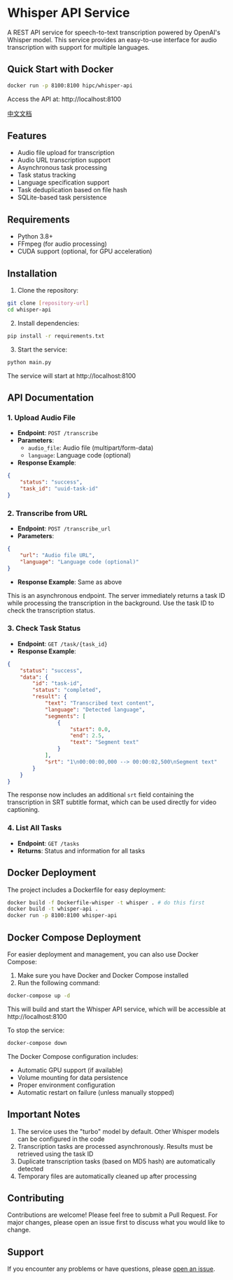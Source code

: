 # Whisper API Service

A REST API service for speech-to-text transcription powered by OpenAI's Whisper model. This service provides an easy-to-use interface for audio transcription with support for multiple languages.

## Quick Start with Docker

```bash
docker run -p 8100:8100 hipc/whisper-api
```

Access the API at: http://localhost:8100

[中文文档](README_CN.md)

## Features

- Audio file upload for transcription
- Audio URL transcription support
- Asynchronous task processing
- Task status tracking
- Language specification support
- Task deduplication based on file hash
- SQLite-based task persistence

## Requirements

- Python 3.8+
- FFmpeg (for audio processing)
- CUDA support (optional, for GPU acceleration)

## Installation

1. Clone the repository:
```bash
git clone [repository-url]
cd whisper-api
```

2. Install dependencies:
```bash
pip install -r requirements.txt
```

3. Start the service:
```bash
python main.py
```

The service will start at http://localhost:8100

## API Documentation

### 1. Upload Audio File
- **Endpoint**: `POST /transcribe`
- **Parameters**:
  - `audio_file`: Audio file (multipart/form-data)
  - `language`: Language code (optional)
- **Response Example**:
```json
{
    "status": "success",
    "task_id": "uuid-task-id"
}
```

### 2. Transcribe from URL
- **Endpoint**: `POST /transcribe_url`
- **Parameters**:
```json
{
    "url": "Audio file URL",
    "language": "Language code (optional)"
}
```
- **Response Example**: Same as above

This is an asynchronous endpoint. The server immediately returns a task ID while processing the transcription in the background. Use the task ID to check the transcription status.

### 3. Check Task Status
- **Endpoint**: `GET /task/{task_id}`
- **Response Example**:
```json
{
    "status": "success",
    "data": {
        "id": "task-id",
        "status": "completed",
        "result": {
            "text": "Transcribed text content",
            "language": "Detected language",
            "segments": [
                {
                    "start": 0.0,
                    "end": 2.5,
                    "text": "Segment text"
                }
            ],
            "srt": "1\n00:00:00,000 --> 00:00:02,500\nSegment text"
        }
    }
}
```

The response now includes an additional `srt` field containing the transcription in SRT subtitle format, which can be used directly for video captioning.

### 4. List All Tasks
- **Endpoint**: `GET /tasks`
- **Returns**: Status and information for all tasks

## Docker Deployment

The project includes a Dockerfile for easy deployment:

```bash
docker build -f Dockerfile-whisper -t whisper . # do this first
docker build -t whisper-api .
docker run -p 8100:8100 whisper-api
```

## Docker Compose Deployment

For easier deployment and management, you can also use Docker Compose:

1. Make sure you have Docker and Docker Compose installed
2. Run the following command:
```bash
docker-compose up -d
```

This will build and start the Whisper API service, which will be accessible at http://localhost:8100

To stop the service:
```bash
docker-compose down
```

The Docker Compose configuration includes:
- Automatic GPU support (if available)
- Volume mounting for data persistence
- Proper environment configuration
- Automatic restart on failure (unless manually stopped)

## Important Notes

1. The service uses the "turbo" model by default. Other Whisper models can be configured in the code
2. Transcription tasks are processed asynchronously. Results must be retrieved using the task ID
3. Duplicate transcription tasks (based on MD5 hash) are automatically detected
4. Temporary files are automatically cleaned up after processing


## Contributing

Contributions are welcome! Please feel free to submit a Pull Request. For major changes, please open an issue first to discuss what you would like to change.

## Support

If you encounter any problems or have questions, please [open an issue](issues).
